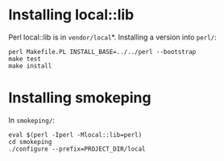# Installing local::lib

Perl local::lib is in `vendor/local`*.  Installing a version into
`perl/`:

    perl Makefile.PL INSTALL_BASE=../../perl --bootstrap
    make test
    make install

# Installing smokeping

In `smokeping/`:

    eval $(perl -Iperl -Mlocal::lib=perl) 
    cd smokeping
    ./configure --prefix=PROJECT_DIR/local
